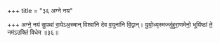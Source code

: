 +++
title = "३६ अग्ने नय"

+++
अग्ने॒ नय॑ सु॒पथा॑ रा॒येऽअ॒स्मान् विश्वा॑नि देव व॒युना॑नि वि॒द्वान्। यु॒यो॒ध्य᳕स्मज्जु॑हुरा॒णमेनो॒ भूयि॑ष्ठां ते॒ नम॑ऽउक्तिं विधेम ॥३६॥